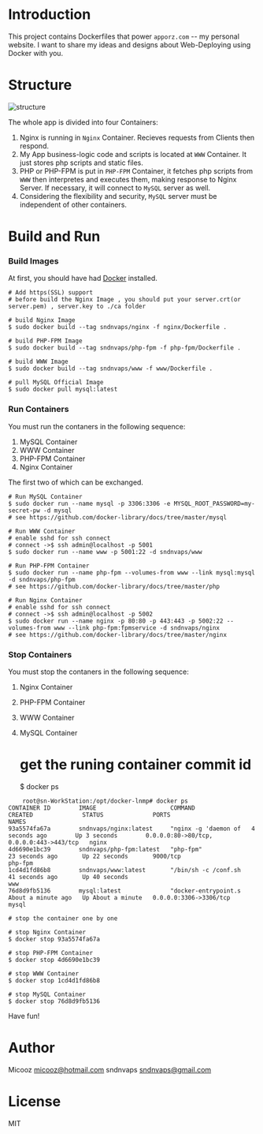 # Introduction

This project contains Dockerfiles that power `apporz.com` -- my personal website.
I want to share my ideas and designs about Web-Deploying using Docker with you.

# Structure

![structure][1]

The whole app is divided into four Containers:

1. Nginx is running in `Nginx` Container. Recieves requests from Clients then respond.
2. My App business-logic code and scripts is located at `WWW` Container. It just stores php scripts and static files.
3. PHP or PHP-FPM is put in `PHP-FPM` Container, it fetches php scripts from `WWW` then interpretes and executes them, making response to Nginx Server.
If necessary, it will connect to `MySQL` server as well.
4. Considering the flexibility and security, `MySQL` server must be independent of other containers.

# Build and Run

### Build Images

At first, you should have had [Docker](https://docs.docker.com) installed.

    # Add https(SSL) support 
    # before build the Nginx Image , you should put your server.crt(or server.pem) , server.key to ./ca folder 
    
    # build Nginx Image
    $ sudo docker build --tag sndnvaps/nginx -f nginx/Dockerfile .
    
    # build PHP-FPM Image
    $ sudo docker build --tag sndnvaps/php-fpm -f php-fpm/Dockerfile .
    
    # build WWW Image
    $ sudo docker build --tag sndnvaps/www -f www/Dockerfile .
    
    # pull MySQL Official Image
    $ sudo docker pull mysql:latest

### Run Containers

You must run the contaners in the following sequence:

1. MySQL Container
2. WWW Container
3. PHP-FPM Container
4. Nginx Container

The first two of which can be exchanged.

    # Run MySQL Container
    $ sudo docker run --name mysql -p 3306:3306 -e MYSQL_ROOT_PASSWORD=my-secret-pw -d mysql
    # see https://github.com/docker-library/docs/tree/master/mysql
    
    # Run WWW Container
    # enable sshd for ssh connect
    # connect ->$ ssh admin@localhost -p 5001 
    $ sudo docker run --name www -p 5001:22 -d sndnvaps/www
    
    # Run PHP-FPM Container
    $ sudo docker run --name php-fpm --volumes-from www --link mysql:mysql -d sndnvaps/php-fpm
    # see https://github.com/docker-library/docs/tree/master/php
    
    # Run Nginx Container
    # enable sshd for ssh connect
    # connect ->$ ssh admin@localhost -p 5002
    $ sudo docker run --name nginx -p 80:80 -p 443:443 -p 5002:22 --volumes-from www --link php-fpm:fpmservice -d sndnvaps/nginx
    # see https://github.com/docker-library/docs/tree/master/nginx
    

### Stop Containers

You must stop the contaners in the following sequence:

1. Nginx Container 
2. PHP-FPM Container
3. WWW Container
4. MySQL Container 

    # get the runing container commit id
    $ docker ps 

```
    root@sn-WorkStation:/opt/docker-lnmp# docker ps
CONTAINER ID        IMAGE                     COMMAND                CREATED              STATUS              PORTS                                      NAMES
93a5574fa67a        sndnvaps/nginx:latest     "nginx -g 'daemon of   4 seconds ago        Up 3 seconds        0.0.0.0:80->80/tcp, 0.0.0.0:443->443/tcp   nginx               
4d6690e1bc39        sndnvaps/php-fpm:latest   "php-fpm"              23 seconds ago       Up 22 seconds       9000/tcp                                   php-fpm             
1cd4d1fd86b8        sndnvaps/www:latest       "/bin/sh -c /conf.sh   41 seconds ago       Up 40 seconds                                                  www                 
76d8d9fb5136        mysql:latest              "docker-entrypoint.s   About a minute ago   Up About a minute   0.0.0.0:3306->3306/tcp                     mysql    

```


    # stop the container one by one 
    
    # stop Nginx Container 
    $ docker stop 93a5574fa67a
    
    # stop PHP-FPM Container 
    $ docker stop 4d6690e1bc39
    
    # stop WWW Container 
    $ docker stop 1cd4d1fd86b8
    
    # stop MySQL Container 
    $ docker stop 76d8d9fb5136


    
Have fun!

# Author

Micooz <micooz@hotmail.com>
sndnvaps <sndnvaps@gmail.com>

# License

MIT


  [1]: structure.png
